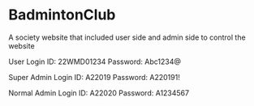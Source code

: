 # BadmintonClub
A society website that included user side and admin side to control the website

User Login
ID: 22WMD01234
Password: Abc1234@

Super Admin Login
ID: A22019
Password: A220191!

Normal Admin Login
ID: A22020
Password: A1234567
